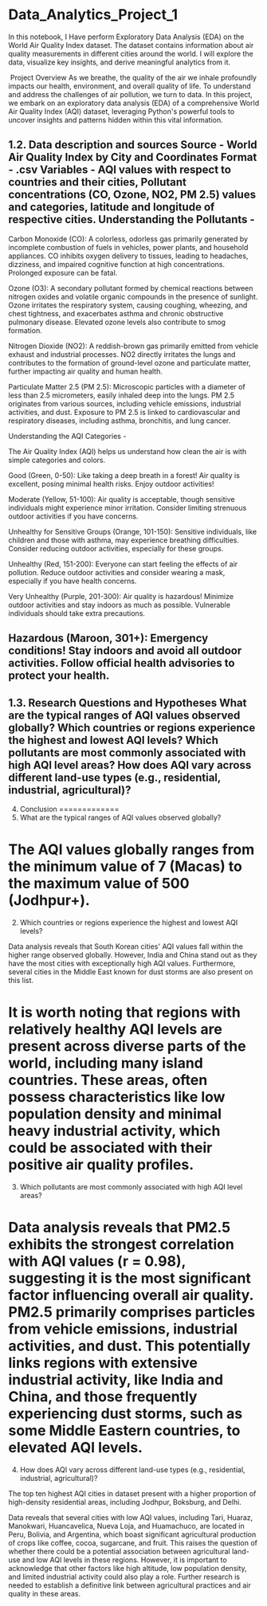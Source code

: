 # Data_Analytics_Project_1

In this notebook, I Have perform Exploratory Data Analysis (EDA) on the World Air Quality Index dataset. The dataset contains information about air quality measurements in different cities around the world. I will explore the data, visualize key insights, and derive meaningful analytics from it.

​ Project Overview 
As we breathe, the quality of the air we inhale profoundly impacts our health, environment, and overall quality of life. To understand and address the challenges of air pollution, we turn to data. In this project, we embark on an exploratory data analysis (EDA) of a comprehensive World Air Quality Index (AQI) dataset, leveraging Python's powerful tools to uncover insights and patterns hidden within this vital information.

1.2. Data description and sources 
Source - World Air Quality Index by City and Coordinates
Format - .csv
Variables - AQI values with respect to countries and their cities, Pollutant concentrations (CO, Ozone, NO2, PM 2.5) values and categories, latitude and longitude of respective cities.
Understanding the Pollutants -
------------------------------------------------------------------------------------------------------------------------------------------------------------------------------------------------------------------------------------------
Carbon Monoxide (CO): A colorless, odorless gas primarily generated by incomplete combustion of fuels in vehicles, power plants, and household appliances. CO inhibits oxygen delivery to tissues, leading to headaches, dizziness, and impaired cognitive function at high concentrations. Prolonged exposure can be fatal.

Ozone (O3): A secondary pollutant formed by chemical reactions between nitrogen oxides and volatile organic compounds in the presence of sunlight. Ozone irritates the respiratory system, causing coughing, wheezing, and chest tightness, and exacerbates asthma and chronic obstructive pulmonary disease. Elevated ozone levels also contribute to smog formation.

Nitrogen Dioxide (NO2): A reddish-brown gas primarily emitted from vehicle exhaust and industrial processes. NO2 directly irritates the lungs and contributes to the formation of ground-level ozone and particulate matter, further impacting air quality and human health.

Particulate Matter 2.5 (PM 2.5): Microscopic particles with a diameter of less than 2.5 micrometers, easily inhaled deep into the lungs. PM 2.5 originates from various sources, including vehicle emissions, industrial activities, and dust. Exposure to PM 2.5 is linked to cardiovascular and respiratory diseases, including asthma, bronchitis, and lung cancer.

Understanding the AQI Categories -

The Air Quality Index (AQI) helps us understand how clean the air is with simple categories and colors.

Good (Green, 0-50): Like taking a deep breath in a forest! Air quality is excellent, posing minimal health risks. Enjoy outdoor activities!

Moderate (Yellow, 51-100): Air quality is acceptable, though sensitive individuals might experience minor irritation. Consider limiting strenuous outdoor activities if you have concerns.

Unhealthy for Sensitive Groups (Orange, 101-150): Sensitive individuals, like children and those with asthma, may experience breathing difficulties. Consider reducing outdoor activities, especially for these groups.

Unhealthy (Red, 151-200): Everyone can start feeling the effects of air pollution. Reduce outdoor activities and consider wearing a mask, especially if you have health concerns.

Very Unhealthy (Purple, 201-300): Air quality is hazardous! Minimize outdoor activities and stay indoors as much as possible. Vulnerable individuals should take extra precautions.

Hazardous (Maroon, 301+): Emergency conditions! Stay indoors and avoid all outdoor activities. Follow official health advisories to protect your health.
------------------------------------------------------------------------------------------------------------------------------------------------------------------------------------------------------------------------------------------

1.3. Research Questions and Hypotheses 
What are the typical ranges of AQI values observed globally?
Which countries or regions experience the highest and lowest AQI levels?
Which pollutants are most commonly associated with high AQI level areas?
How does AQI vary across different land-use types (e.g., residential, industrial, agricultural)?
------------------------------------------------------------------------------------------------------------------------------------------------------------------------------------------------------------------------------------------

4. Conclusion 
=============
1. What are the typical ranges of AQI values observed globally?

The AQI values globally ranges from the minimum value of 7 (Macas) to the maximum value of 500 (Jodhpur+).
============================================================================================================================
2. Which countries or regions experience the highest and lowest AQI levels?

Data analysis reveals that South Korean cities' AQI values fall within the higher range observed globally. However, India and China stand out as they have the most cities with exceptionally high AQI values. Furthermore, several cities in the Middle East known for dust storms are also present on this list.

It is worth noting that regions with relatively healthy AQI levels are present across diverse parts of the world, including many island countries. These areas, often possess characteristics like low population density and minimal heavy industrial activity, which could be associated with their positive air quality profiles.
============================================================================================================================
3. Which pollutants are most commonly associated with high AQI level areas?

Data analysis reveals that PM2.5 exhibits the strongest correlation with AQI values (r = 0.98), suggesting it is the most significant factor influencing overall air quality. PM2.5 primarily comprises particles from vehicle emissions, industrial activities, and dust. This potentially links regions with extensive industrial activity, like India and China, and those frequently experiencing dust storms, such as some Middle Eastern countries, to elevated AQI levels.
============================================================================================================================
4. How does AQI vary across different land-use types (e.g., residential, industrial, agricultural)?

The top ten highest AQI cities in dataset present with a higher proportion of high-density residential areas, including Jodhpur, Boksburg, and Delhi.

Data reveals that several cities with low AQI values, including Tari, Huaraz, Manokwari, Huancavelica, Nueva Loja, and Huamachuco, are located in Peru, Bolivia, and Argentina, which boast significant agricultural production of crops like coffee, cocoa, sugarcane, and fruit. This raises the question of whether there could be a potential association between agricultural land-use and low AQI levels in these regions. However, it is important to acknowledge that other factors like high altitude, low population density, and limited industrial activity could also play a role. Further research is needed to establish a definitive link between agricultural practices and air quality in these areas.
